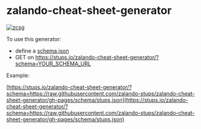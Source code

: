 # zalando-cheat-sheet-generator

[![zcsg](https://img.shields.io/badge/zcs-stups-brightgreen.svg)](https://stups.io/zalando-cheat-sheet-generator/?schema=https://raw.githubusercontent.com/zalando-stups/zalando-cheat-sheet-generator/gh-pages/schema/stups.json)


To use this generator:

* define a [schema.json](schema/stups.json)
* GET on  https://stups.io/zalando-cheat-sheet-generator/?schema=YOUR_SCHEMA_URL

Example:

[https://stups.io/zalando-cheat-sheet-generator/?schema=https://raw.githubusercontent.com/zalando-stups/zalando-cheat-sheet-generator/gh-pages/schema/stups.json](https://stups.io/zalando-cheat-sheet-generator/?schema=https://raw.githubusercontent.com/zalando-stups/zalando-cheat-sheet-generator/gh-pages/schema/stups.json)